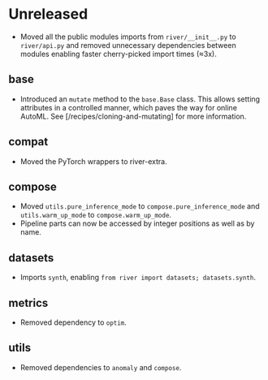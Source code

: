 # Unreleased

- Moved all the public modules imports from `river/__init__.py` to `river/api.py` and removed unnecessary dependencies between modules enabling faster cherry-picked import times (≈3x).

## base

- Introduced an `mutate` method to the `base.Base` class. This allows setting attributes in a controlled manner, which paves the way for online AutoML. See [/recipes/cloning-and-mutating] for more information.

## compat

- Moved the PyTorch wrappers to river-extra.

## compose

- Moved `utils.pure_inference_mode` to `compose.pure_inference_mode` and `utils.warm_up_mode` to `compose.warm_up_mode`.
- Pipeline parts can now be accessed by integer positions as well as by name.

## datasets

- Imports `synth`, enabling `from river import datasets; datasets.synth`.

## metrics

- Removed dependency to `optim`.

## utils

- Removed dependencies to `anomaly` and `compose`.
